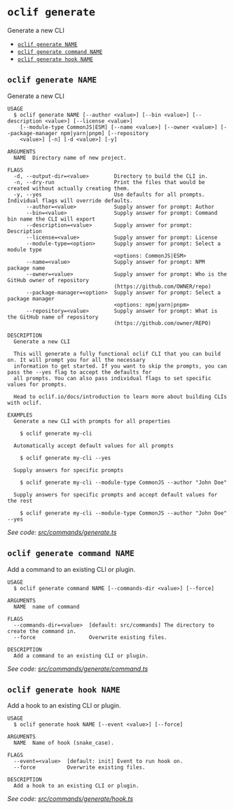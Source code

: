 # `oclif generate`

Generate a new CLI

- [`oclif generate NAME`](#oclif-generate-name)
- [`oclif generate command NAME`](#oclif-generate-command-name)
- [`oclif generate hook NAME`](#oclif-generate-hook-name)

## `oclif generate NAME`

Generate a new CLI

```
USAGE
  $ oclif generate NAME [--author <value>] [--bin <value>] [--description <value>] [--license <value>]
    [--module-type CommonJS|ESM] [--name <value>] [--owner <value>] [--package-manager npm|yarn|pnpm] [--repository
    <value>] [-n] [-d <value>] [-y]

ARGUMENTS
  NAME  Directory name of new project.

FLAGS
  -d, --output-dir=<value>        Directory to build the CLI in.
  -n, --dry-run                   Print the files that would be created without actually creating them.
  -y, --yes                       Use defaults for all prompts. Individual flags will override defaults.
      --author=<value>            Supply answer for prompt: Author
      --bin=<value>               Supply answer for prompt: Command bin name the CLI will export
      --description=<value>       Supply answer for prompt: Description
      --license=<value>           Supply answer for prompt: License
      --module-type=<option>      Supply answer for prompt: Select a module type
                                  <options: CommonJS|ESM>
      --name=<value>              Supply answer for prompt: NPM package name
      --owner=<value>             Supply answer for prompt: Who is the GitHub owner of repository
                                  (https://github.com/OWNER/repo)
      --package-manager=<option>  Supply answer for prompt: Select a package manager
                                  <options: npm|yarn|pnpm>
      --repository=<value>        Supply answer for prompt: What is the GitHub name of repository
                                  (https://github.com/owner/REPO)

DESCRIPTION
  Generate a new CLI

  This will generate a fully functional oclif CLI that you can build on. It will prompt you for all the necessary
  information to get started. If you want to skip the prompts, you can pass the --yes flag to accept the defaults for
  all prompts. You can also pass individual flags to set specific values for prompts.

  Head to oclif.io/docs/introduction to learn more about building CLIs with oclif.

EXAMPLES
  Generate a new CLI with prompts for all properties

    $ oclif generate my-cli

  Automatically accept default values for all prompts

    $ oclif generate my-cli --yes

  Supply answers for specific prompts

    $ oclif generate my-cli --module-type CommonJS --author "John Doe"

  Supply answers for specific prompts and accept default values for the rest

    $ oclif generate my-cli --module-type CommonJS --author "John Doe" --yes
```

_See code: [src/commands/generate.ts](https://github.com/oclif/oclif/blob/4.15.15/src/commands/generate.ts)_

## `oclif generate command NAME`

Add a command to an existing CLI or plugin.

```
USAGE
  $ oclif generate command NAME [--commands-dir <value>] [--force]

ARGUMENTS
  NAME  name of command

FLAGS
  --commands-dir=<value>  [default: src/commands] The directory to create the command in.
  --force                 Overwrite existing files.

DESCRIPTION
  Add a command to an existing CLI or plugin.
```

_See code: [src/commands/generate/command.ts](https://github.com/oclif/oclif/blob/4.15.15/src/commands/generate/command.ts)_

## `oclif generate hook NAME`

Add a hook to an existing CLI or plugin.

```
USAGE
  $ oclif generate hook NAME [--event <value>] [--force]

ARGUMENTS
  NAME  Name of hook (snake_case).

FLAGS
  --event=<value>  [default: init] Event to run hook on.
  --force          Overwrite existing files.

DESCRIPTION
  Add a hook to an existing CLI or plugin.
```

_See code: [src/commands/generate/hook.ts](https://github.com/oclif/oclif/blob/4.15.15/src/commands/generate/hook.ts)_

